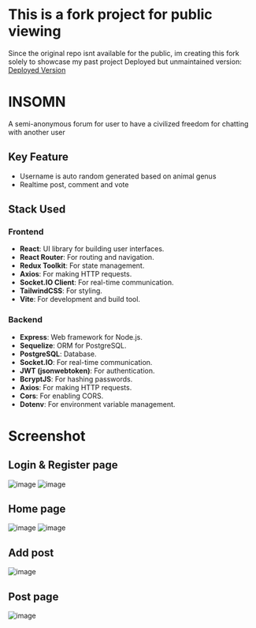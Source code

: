 # This is a fork project for public viewing
Since the original repo isnt available for the public, im creating this fork solely to showcase my past project
Deployed but unmaintained version: [Deployed Version](https://yakufaii.web.app/login)

# INSOMN
A semi-anonymous forum for user to have a civilized freedom for chatting with another user

## Key Feature
- Username is auto random generated based on animal genus
- Realtime post, comment and vote

## Stack Used
### Frontend
- **React**: UI library for building user interfaces.
- **React Router**: For routing and navigation.
- **Redux Toolkit**: For state management.
- **Axios**: For making HTTP requests.
- **Socket.IO Client**: For real-time communication.
- **TailwindCSS**: For styling.
- **Vite**: For development and build tool.
  
### Backend
- **Express**: Web framework for Node.js.
- **Sequelize**: ORM for PostgreSQL.
- **PostgreSQL**: Database.
- **Socket.IO**: For real-time communication.
- **JWT (jsonwebtoken)**: For authentication.
- **BcryptJS**: For hashing passwords.
- **Axios**: For making HTTP requests.
- **Cors**: For enabling CORS.
- **Dotenv**: For environment variable management.

# Screenshot
## Login & Register page
![image](https://github.com/kufaii/nu-INSOMN/assets/157726348/6c4153ff-9be8-40b0-b101-a32c660b5efe)
![image](https://github.com/kufaii/nu-INSOMN/assets/157726348/f700cd07-19fa-42e9-a470-40d593d4fc81)

## Home page
![image](https://github.com/kufaii/nu-INSOMN/assets/157726348/7e9288ad-e4a2-49bf-9729-9f7f89344655)
![image](https://github.com/kufaii/nu-INSOMN/assets/157726348/9c4c96a6-c9c9-41a2-acf9-c7c165209b17)

## Add post
![image](https://github.com/kufaii/nu-INSOMN/assets/157726348/4b699993-18b8-47dc-9f12-3e4d4d148ed9)

## Post page
![image](https://github.com/kufaii/nu-INSOMN/assets/157726348/0622f5b4-e97b-47b7-8093-5e2c44610006)

